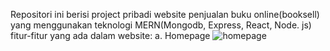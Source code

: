 Repositori ini berisi project pribadi website penjualan buku online(booksell) yang menggunakan teknologi MERN(Mongodb, Express, React, Node. js) 
fitur-fitur yang ada dalam website:
a. Homepage
![homepage](https://github.com/afifallimaruf/book-sell/assets/79355002/e2f9f698-893f-40ad-9b0b-21e280073826)

